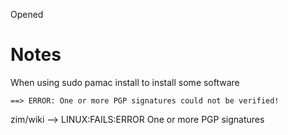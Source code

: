 Opened


# Notes

When using sudo pamac install   to install some software

    ==> ERROR: One or more PGP signatures could not be verified!

zim/wiki --> LINUX:FAILS:ERROR One or more PGP signatures


